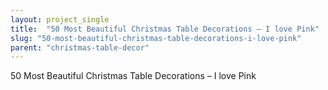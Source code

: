 ```yaml
---
layout: project_single
title:  "50 Most Beautiful Christmas Table Decorations – I love Pink"
slug: "50-most-beautiful-christmas-table-decorations-i-love-pink"
parent: "christmas-table-decor"
---
```

50 Most Beautiful Christmas Table Decorations – I love Pink